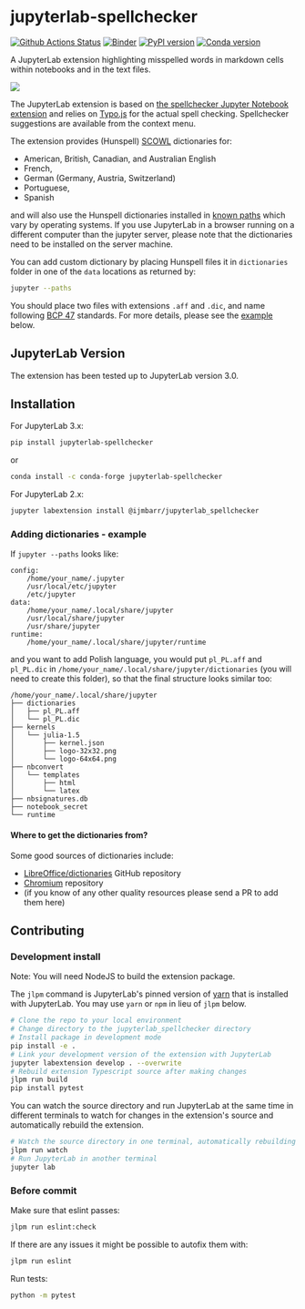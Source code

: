 # jupyterlab-spellchecker
[![Github Actions Status](https://github.com/jupyterlab-contrib/spellchecker/workflows/Build/badge.svg)](https://github.com/jupyterlab-contrib/spellchecker/actions)
[![Binder](https://mybinder.org/badge_logo.svg)](https://mybinder.org/v2/gh/jupyterlab-contrib/spellchecker/master?urlpath=lab)
[![PyPI version](https://img.shields.io/pypi/v/jupyterlab-spellchecker.svg)](https://pypi.org/project/jupyterlab-spellchecker/)
[![Conda version](https://img.shields.io/conda/vn/conda-forge/jupyterlab-spellchecker.svg)](https://anaconda.org/conda-forge/jupyterlab-spellchecker)

A JupyterLab extension highlighting misspelled words in markdown cells within notebooks and in the text files.

![](https://raw.githubusercontent.com/jupyterlab-contrib/spellchecker/master/demo.gif)

The JupyterLab extension is based on [the spellchecker Jupyter Notebook extension](https://github.com/ipython-contrib/jupyter_contrib_nbextensions/tree/master/src/jupyter_contrib_nbextensions/nbextensions/spellchecker) and relies on [Typo.js](https://github.com/cfinke/Typo.js) for the actual spell checking. Spellchecker suggestions are available from the context menu.

The extension provides (Hunspell) [SCOWL](http://wordlist.aspell.net/) dictionaries for:
- American, British, Canadian, and Australian English
- French,
- German (Germany, Austria, Switzerland)
- Portuguese,
- Spanish

and will also use the Hunspell dictionaries installed in [known paths](https://github.com/jupyterlab-contrib/spellchecker/search?q=OS_SPECIFIC_PATHS) which vary by operating systems.
If you use JupyterLab in a browser running on a different computer than the jupyter server, please note that the dictionaries need to be installed on the server machine.

You can add custom dictionary by placing Hunspell files it in `dictionaries` folder in one of the `data` locations as returned by:

```bash
jupyter --paths
```

You should place two files with extensions `.aff` and `.dic`, and name following [BCP 47](https://datatracker.ietf.org/doc/html/rfc5646#section-2.1) standards.
For more details, please see the [example](#adding-dictionaries---example) below.

## JupyterLab Version
The extension has been tested up to JupyterLab version 3.0.

## Installation

For JupyterLab 3.x:

```bash
pip install jupyterlab-spellchecker
```

or

```bash
conda install -c conda-forge jupyterlab-spellchecker
```

For JupyterLab 2.x:

```bash
jupyter labextension install @ijmbarr/jupyterlab_spellchecker
```

### Adding dictionaries - example

If `jupyter --paths` looks like:

```
config:
    /home/your_name/.jupyter
    /usr/local/etc/jupyter
    /etc/jupyter
data:
    /home/your_name/.local/share/jupyter
    /usr/local/share/jupyter
    /usr/share/jupyter
runtime:
    /home/your_name/.local/share/jupyter/runtime
```

and you want to add Polish language, you would put `pl_PL.aff` and `pl_PL.dic` in `/home/your_name/.local/share/jupyter/dictionaries` (you will need to create this folder), so that the final structure looks similar too:

```
/home/your_name/.local/share/jupyter
├── dictionaries
│   ├── pl_PL.aff
│   └── pl_PL.dic
├── kernels
│   └── julia-1.5
│       ├── kernel.json
│       ├── logo-32x32.png
│       └── logo-64x64.png
├── nbconvert
│   └── templates
│       ├── html
│       └── latex
├── nbsignatures.db
├── notebook_secret
└── runtime
```

#### Where to get the dictionaries from?

Some good sources of dictionaries include:
- [LibreOffice/dictionaries](https://github.com/LibreOffice/dictionaries) GitHub repository
- [Chromium](https://chromium.googlesource.com/chromium/deps/hunspell_dictionaries/+/master) repository
- (if you know of any other quality resources please send a PR to add them here)


## Contributing

### Development install

Note: You will need NodeJS to build the extension package.

The `jlpm` command is JupyterLab's pinned version of
[yarn](https://yarnpkg.com/) that is installed with JupyterLab. You may use
`yarn` or `npm` in lieu of `jlpm` below.

```bash
# Clone the repo to your local environment
# Change directory to the jupyterlab_spellchecker directory
# Install package in development mode
pip install -e .
# Link your development version of the extension with JupyterLab
jupyter labextension develop . --overwrite
# Rebuild extension Typescript source after making changes
jlpm run build
pip install pytest
```

You can watch the source directory and run JupyterLab at the same time in different terminals to watch for changes in the extension's source and automatically rebuild the extension.

```bash
# Watch the source directory in one terminal, automatically rebuilding when needed
jlpm run watch
# Run JupyterLab in another terminal
jupyter lab
```

### Before commit

Make sure that eslint passes:

```bash
jlpm run eslint:check
```

If there are any issues it might be possible to autofix them with:

```bash
jlpm run eslint
```

Run tests:

```bash
python -m pytest
```
